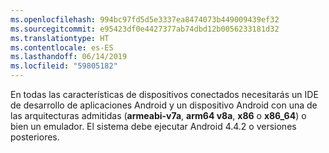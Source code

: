 ```yaml
---
ms.openlocfilehash: 994bc97fd5d5e3337ea8474073b449009439ef32
ms.sourcegitcommit: e95423df0e4427377ab74dbd12b0056233181d32
ms.translationtype: HT
ms.contentlocale: es-ES
ms.lasthandoff: 06/14/2019
ms.locfileid: "59805182"
---
```

En todas las características de dispositivos conectados necesitarás un IDE de desarrollo de aplicaciones Android y un dispositivo Android con una de las arquitecturas admitidas (**armeabi-v7a**, **arm64 v8a**, **x86** o **x86_64**) o bien un emulador. El sistema debe ejecutar Android 4.4.2 o versiones posteriores.